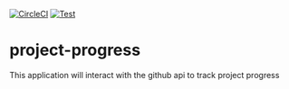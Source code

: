 [![CircleCI](https://circleci.com/gh/123MwanjeMike/project-progress/tree/develop.svg?style=svg)](https://circleci.com/gh/123MwanjeMike/project-progress/tree/develop)
[![Test](https://github.com/123MwanjeMike/project-progress/actions/workflows/test.yml/badge.svg)](https://github.com/123MwanjeMike/project-progress/actions/workflows/test.yml)

# project-progress

This application will interact with the github api to track project progress
